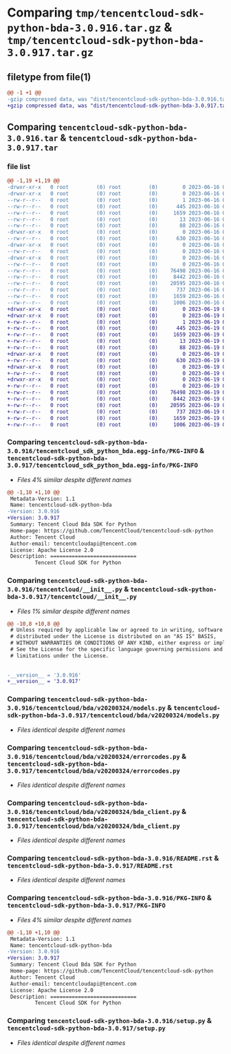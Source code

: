 # Comparing `tmp/tencentcloud-sdk-python-bda-3.0.916.tar.gz` & `tmp/tencentcloud-sdk-python-bda-3.0.917.tar.gz`

## filetype from file(1)

```diff
@@ -1 +1 @@
-gzip compressed data, was "dist/tencentcloud-sdk-python-bda-3.0.916.tar", last modified: Fri Jun 16 00:27:18 2023, max compression
+gzip compressed data, was "dist/tencentcloud-sdk-python-bda-3.0.917.tar", last modified: Mon Jun 19 00:18:17 2023, max compression
```

## Comparing `tencentcloud-sdk-python-bda-3.0.916.tar` & `tencentcloud-sdk-python-bda-3.0.917.tar`

### file list

```diff
@@ -1,19 +1,19 @@
-drwxr-xr-x   0 root         (0) root         (0)        0 2023-06-16 00:27:18.000000 tencentcloud-sdk-python-bda-3.0.916/
-drwxr-xr-x   0 root         (0) root         (0)        0 2023-06-16 00:27:18.000000 tencentcloud-sdk-python-bda-3.0.916/tencentcloud_sdk_python_bda.egg-info/
--rw-r--r--   0 root         (0) root         (0)        1 2023-06-16 00:27:18.000000 tencentcloud-sdk-python-bda-3.0.916/tencentcloud_sdk_python_bda.egg-info/dependency_links.txt
--rw-r--r--   0 root         (0) root         (0)      445 2023-06-16 00:27:18.000000 tencentcloud-sdk-python-bda-3.0.916/tencentcloud_sdk_python_bda.egg-info/SOURCES.txt
--rw-r--r--   0 root         (0) root         (0)     1659 2023-06-16 00:27:18.000000 tencentcloud-sdk-python-bda-3.0.916/tencentcloud_sdk_python_bda.egg-info/PKG-INFO
--rw-r--r--   0 root         (0) root         (0)       13 2023-06-16 00:27:18.000000 tencentcloud-sdk-python-bda-3.0.916/tencentcloud_sdk_python_bda.egg-info/top_level.txt
--rw-r--r--   0 root         (0) root         (0)       88 2023-06-16 00:27:18.000000 tencentcloud-sdk-python-bda-3.0.916/setup.cfg
-drwxr-xr-x   0 root         (0) root         (0)        0 2023-06-16 00:27:18.000000 tencentcloud-sdk-python-bda-3.0.916/tencentcloud/
--rw-r--r--   0 root         (0) root         (0)      630 2023-06-16 00:27:18.000000 tencentcloud-sdk-python-bda-3.0.916/tencentcloud/__init__.py
-drwxr-xr-x   0 root         (0) root         (0)        0 2023-06-16 00:27:18.000000 tencentcloud-sdk-python-bda-3.0.916/tencentcloud/bda/
--rw-r--r--   0 root         (0) root         (0)        0 2023-06-16 00:27:18.000000 tencentcloud-sdk-python-bda-3.0.916/tencentcloud/bda/__init__.py
-drwxr-xr-x   0 root         (0) root         (0)        0 2023-06-16 00:27:18.000000 tencentcloud-sdk-python-bda-3.0.916/tencentcloud/bda/v20200324/
--rw-r--r--   0 root         (0) root         (0)        0 2023-06-16 00:27:18.000000 tencentcloud-sdk-python-bda-3.0.916/tencentcloud/bda/v20200324/__init__.py
--rw-r--r--   0 root         (0) root         (0)    76498 2023-06-16 00:27:18.000000 tencentcloud-sdk-python-bda-3.0.916/tencentcloud/bda/v20200324/models.py
--rw-r--r--   0 root         (0) root         (0)     8442 2023-06-16 00:27:18.000000 tencentcloud-sdk-python-bda-3.0.916/tencentcloud/bda/v20200324/errorcodes.py
--rw-r--r--   0 root         (0) root         (0)    20595 2023-06-16 00:27:18.000000 tencentcloud-sdk-python-bda-3.0.916/tencentcloud/bda/v20200324/bda_client.py
--rw-r--r--   0 root         (0) root         (0)      737 2023-06-16 00:27:18.000000 tencentcloud-sdk-python-bda-3.0.916/README.rst
--rw-r--r--   0 root         (0) root         (0)     1659 2023-06-16 00:27:18.000000 tencentcloud-sdk-python-bda-3.0.916/PKG-INFO
--rw-r--r--   0 root         (0) root         (0)     1006 2023-06-16 00:27:18.000000 tencentcloud-sdk-python-bda-3.0.916/setup.py
+drwxr-xr-x   0 root         (0) root         (0)        0 2023-06-19 00:18:17.000000 tencentcloud-sdk-python-bda-3.0.917/
+drwxr-xr-x   0 root         (0) root         (0)        0 2023-06-19 00:18:17.000000 tencentcloud-sdk-python-bda-3.0.917/tencentcloud_sdk_python_bda.egg-info/
+-rw-r--r--   0 root         (0) root         (0)        1 2023-06-19 00:18:17.000000 tencentcloud-sdk-python-bda-3.0.917/tencentcloud_sdk_python_bda.egg-info/dependency_links.txt
+-rw-r--r--   0 root         (0) root         (0)      445 2023-06-19 00:18:17.000000 tencentcloud-sdk-python-bda-3.0.917/tencentcloud_sdk_python_bda.egg-info/SOURCES.txt
+-rw-r--r--   0 root         (0) root         (0)     1659 2023-06-19 00:18:17.000000 tencentcloud-sdk-python-bda-3.0.917/tencentcloud_sdk_python_bda.egg-info/PKG-INFO
+-rw-r--r--   0 root         (0) root         (0)       13 2023-06-19 00:18:17.000000 tencentcloud-sdk-python-bda-3.0.917/tencentcloud_sdk_python_bda.egg-info/top_level.txt
+-rw-r--r--   0 root         (0) root         (0)       88 2023-06-19 00:18:17.000000 tencentcloud-sdk-python-bda-3.0.917/setup.cfg
+drwxr-xr-x   0 root         (0) root         (0)        0 2023-06-19 00:18:17.000000 tencentcloud-sdk-python-bda-3.0.917/tencentcloud/
+-rw-r--r--   0 root         (0) root         (0)      630 2023-06-19 00:18:17.000000 tencentcloud-sdk-python-bda-3.0.917/tencentcloud/__init__.py
+drwxr-xr-x   0 root         (0) root         (0)        0 2023-06-19 00:18:17.000000 tencentcloud-sdk-python-bda-3.0.917/tencentcloud/bda/
+-rw-r--r--   0 root         (0) root         (0)        0 2023-06-19 00:18:17.000000 tencentcloud-sdk-python-bda-3.0.917/tencentcloud/bda/__init__.py
+drwxr-xr-x   0 root         (0) root         (0)        0 2023-06-19 00:18:17.000000 tencentcloud-sdk-python-bda-3.0.917/tencentcloud/bda/v20200324/
+-rw-r--r--   0 root         (0) root         (0)        0 2023-06-19 00:18:17.000000 tencentcloud-sdk-python-bda-3.0.917/tencentcloud/bda/v20200324/__init__.py
+-rw-r--r--   0 root         (0) root         (0)    76498 2023-06-19 00:18:17.000000 tencentcloud-sdk-python-bda-3.0.917/tencentcloud/bda/v20200324/models.py
+-rw-r--r--   0 root         (0) root         (0)     8442 2023-06-19 00:18:17.000000 tencentcloud-sdk-python-bda-3.0.917/tencentcloud/bda/v20200324/errorcodes.py
+-rw-r--r--   0 root         (0) root         (0)    20595 2023-06-19 00:18:17.000000 tencentcloud-sdk-python-bda-3.0.917/tencentcloud/bda/v20200324/bda_client.py
+-rw-r--r--   0 root         (0) root         (0)      737 2023-06-19 00:18:17.000000 tencentcloud-sdk-python-bda-3.0.917/README.rst
+-rw-r--r--   0 root         (0) root         (0)     1659 2023-06-19 00:18:17.000000 tencentcloud-sdk-python-bda-3.0.917/PKG-INFO
+-rw-r--r--   0 root         (0) root         (0)     1006 2023-06-19 00:18:17.000000 tencentcloud-sdk-python-bda-3.0.917/setup.py
```

### Comparing `tencentcloud-sdk-python-bda-3.0.916/tencentcloud_sdk_python_bda.egg-info/PKG-INFO` & `tencentcloud-sdk-python-bda-3.0.917/tencentcloud_sdk_python_bda.egg-info/PKG-INFO`

 * *Files 4% similar despite different names*

```diff
@@ -1,10 +1,10 @@
 Metadata-Version: 1.1
 Name: tencentcloud-sdk-python-bda
-Version: 3.0.916
+Version: 3.0.917
 Summary: Tencent Cloud Bda SDK for Python
 Home-page: https://github.com/TencentCloud/tencentcloud-sdk-python
 Author: Tencent Cloud
 Author-email: tencentcloudapi@tencent.com
 License: Apache License 2.0
 Description: ============================
         Tencent Cloud SDK for Python
```

### Comparing `tencentcloud-sdk-python-bda-3.0.916/tencentcloud/__init__.py` & `tencentcloud-sdk-python-bda-3.0.917/tencentcloud/__init__.py`

 * *Files 1% similar despite different names*

```diff
@@ -10,8 +10,8 @@
 # Unless required by applicable law or agreed to in writing, software
 # distributed under the License is distributed on an "AS IS" BASIS,
 # WITHOUT WARRANTIES OR CONDITIONS OF ANY KIND, either express or implied.
 # See the License for the specific language governing permissions and
 # limitations under the License.
 
 
-__version__ = '3.0.916'
+__version__ = '3.0.917'
```

### Comparing `tencentcloud-sdk-python-bda-3.0.916/tencentcloud/bda/v20200324/models.py` & `tencentcloud-sdk-python-bda-3.0.917/tencentcloud/bda/v20200324/models.py`

 * *Files identical despite different names*

### Comparing `tencentcloud-sdk-python-bda-3.0.916/tencentcloud/bda/v20200324/errorcodes.py` & `tencentcloud-sdk-python-bda-3.0.917/tencentcloud/bda/v20200324/errorcodes.py`

 * *Files identical despite different names*

### Comparing `tencentcloud-sdk-python-bda-3.0.916/tencentcloud/bda/v20200324/bda_client.py` & `tencentcloud-sdk-python-bda-3.0.917/tencentcloud/bda/v20200324/bda_client.py`

 * *Files identical despite different names*

### Comparing `tencentcloud-sdk-python-bda-3.0.916/README.rst` & `tencentcloud-sdk-python-bda-3.0.917/README.rst`

 * *Files identical despite different names*

### Comparing `tencentcloud-sdk-python-bda-3.0.916/PKG-INFO` & `tencentcloud-sdk-python-bda-3.0.917/PKG-INFO`

 * *Files 4% similar despite different names*

```diff
@@ -1,10 +1,10 @@
 Metadata-Version: 1.1
 Name: tencentcloud-sdk-python-bda
-Version: 3.0.916
+Version: 3.0.917
 Summary: Tencent Cloud Bda SDK for Python
 Home-page: https://github.com/TencentCloud/tencentcloud-sdk-python
 Author: Tencent Cloud
 Author-email: tencentcloudapi@tencent.com
 License: Apache License 2.0
 Description: ============================
         Tencent Cloud SDK for Python
```

### Comparing `tencentcloud-sdk-python-bda-3.0.916/setup.py` & `tencentcloud-sdk-python-bda-3.0.917/setup.py`

 * *Files identical despite different names*

